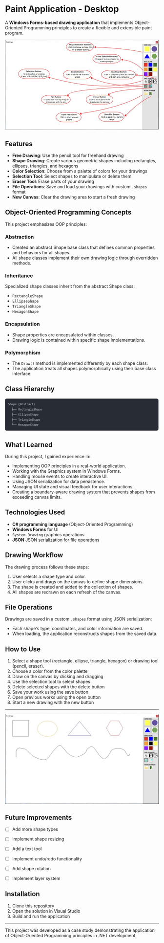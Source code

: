 # Paint Application - Desktop

A **Windows Forms-based drawing application** that implements Object-Oriented Programming principles to create a flexible and extensible paint program.

![Project Preview](https://github.com/serdararici/paint-app-desktop/blob/main/images/project_images/PaintApp_3.JPG)


## Features

-  **Free Drawing**: Use the pencil tool for freehand drawing
-  **Shape Drawing**: Create various geometric shapes including rectangles, ellipses, triangles, and hexagons
-  **Color Selection**: Choose from a palette of colors for your drawings
-  **Selection Tool**: Select shapes to manipulate or delete them
-  **Eraser Tool**: Erase parts of your drawing
-  **File Operations**: Save and load your drawings with custom `.shapes` format
-  **New Canvas**: Clear the drawing area to start a fresh drawing

 
##  Object-Oriented Programming Concepts
This project emphasizes OOP principles:

###  Abstraction
- Created an abstract Shape base class that defines common properties and behaviors for all shapes.
- All shape classes implement their own drawing logic through overridden methods.

###  Inheritance
Specialized shape classes inherit from the abstract Shape class:
- `RectangleShape`
- `EllipseShape`
- `TriangleShape`
- `HexagonShape`

###  Encapsulation
- Shape properties are encapsulated within classes.
- Drawing logic is contained within specific shape implementations.

###  Polymorphism
- The `Draw()` method is implemented differently by each shape class.
- The application treats all shapes polymorphically using their base class interface.


##  Class Hierarchy

![Class Hierarchy](https://github.com/serdararici/paint-app-desktop/blob/main/images/project_images/Class_Hierarchy.JPG)


## What I Learned
During this project, I gained experience in:

- Implementing OOP principles in a real-world application.
- Working with the Graphics system in Windows Forms.
- Handling mouse events to create interactive UI.
- Using JSON serialization for data persistence.
- Managing UI state and visual feedback for user interactions.
- Creating a boundary-aware drawing system that prevents shapes from exceeding canvas limits.


## Technologies Used

- **C# programming language** (Object-Oriented Programming)
- **Windows Forms** for UI
- `System.Drawing` graphics operations
- **JSON** JSON serialization for file operations


## Drawing Workflow
The drawing process follows these steps:

1. User selects a shape type and color.
2. User clicks and drags on the canvas to define shape dimensions.
3. The shape is created and added to the collection of shapes.
4. All shapes are redrawn on each refresh of the canvas.


## File Operations

Drawings are saved in a custom `.shapes` format using JSON serialization:
- Each shape's type, coordinates, and color information are saved.
- When loading, the application reconstructs shapes from the saved data.
  

## How to Use

1. Select a shape tool (rectangle, ellipse, triangle, hexagon) or drawing tool (pencil, eraser).
2. Choose a color from the color palette
3. Draw on the canvas by clicking and dragging
4. Use the selection tool to select shapes
5. Delete selected shapes with the delete button
6. Save your work using the save button
7. Open previous works using the open button
8. Start a new drawing with the new button

---

![Project Preview](https://github.com/serdararici/paint-app-desktop/blob/main/images/project_images/PaintApp_2.JPG)


## Future Improvements

- [ ] Add more shape types
- [ ] Implement shape resizing
- [ ] Add a text tool
- [ ] Implement undo/redo functionality
- [ ] Add shape rotation
- [ ] Implement layer system


##  Installation

1. Clone this repository
2. Open the solution in Visual Studio
3. Build and run the application

---

This project was developed as a case study demonstrating the application of Object-Oriented Programming principles in .NET development.
